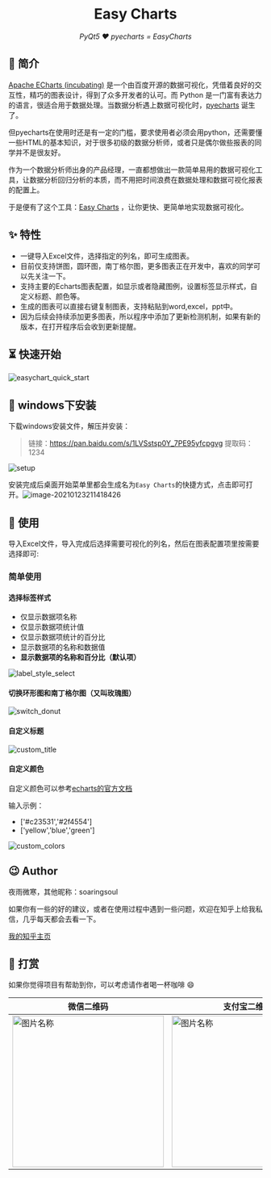 

<h1 align="center">Easy Charts</h1>
<p align="center">
    <em>PyQt5 ❤️ pyecharts = EasyCharts</em>
</p>
<p align="center">

## 📣 简介

[Apache ECharts (incubating)](https://github.com/apache/incubator-echarts) 是一个由百度开源的数据可视化，凭借着良好的交互性，精巧的图表设计，得到了众多开发者的认可。而 Python 是一门富有表达力的语言，很适合用于数据处理。当数据分析遇上数据可视化时，[pyecharts](https://github.com/pyecharts/pyecharts) 诞生了。

但pyecharts在使用时还是有一定的门槛，要求使用者必须会用python，还需要懂一些HTML的基本知识，对于很多初级的数据分析师，或者只是偶尔做些报表的同学并不是很友好。

作为一个数据分析师出身的产品经理，一直都想做出一款简单易用的数据可视化工具，让数据分析回归分析的本质，而不用把时间浪费在数据处理和数据可视化报表的配置上。

于是便有了这个工具：[Easy Charts](https://github.com/soaringsoul/easycharts) ，让你更快、更简单地实现数据可视化。

## ✨ 特性

* 一键导入Excel文件，选择指定的列名，即可生成图表。
* 目前仅支持饼图，圆环图，南丁格尔图，更多图表正在开发中，喜欢的同学可以先关注一下。
* 支持主要的Echarts图表配置，如显示或者隐藏图例，设置标签显示样式，自定义标题、颜色等。
* 生成的图表可以直接右键复制图表，支持粘贴到word,excel，ppt中。
* 因为后续会持续添加更多图表，所以程序中添加了更新检测机制，如果有新的版本，在打开程序后会收到更新提醒。



## ⏳ 快速开始

![easychart_quick_start](D:\OneDrive\myGitHubProjects\easycharts\ui\screenshot\easychart_quick_start.gif)



## 🔰 windows下安装

下载windows安装文件，解压并安装：

> 链接：https://pan.baidu.com/s/1LVSstsp0Y_7PE95yfcpgvg 
> 提取码：1234 

![setup](/ui/screenshot/setup.png)

安装完成后桌面开始菜单里都会生成名为`Easy Charts`的快捷方式，点击即可打开。![image-20210123211418426](/C:/Users/soaringsoul/AppData/Roaming/Typora/typora-user-images/image-20210123211418426.png)



## 📝 使用

导入Excel文件，导入完成后选择需要可视化的列名，然后在图表配置项里按需要选择即可:

### 简单使用

#### 选择标签样式

* 仅显示数据项名称
* 仅显示数据项统计值
* 仅显示数据项统计的百分比
* 显示数据项的名称和数据值
* **显示数据项的名称和百分比（默认项）**

![label_style_select](/ui/screenshot/label_style_select.gif)

#### 切换环形图和南丁格尔图（又叫玫瑰图）

![switch_donut](/ui/screenshot/switch_donut.gif)

#### 自定义标题

![custom_title](/ui/screenshot/custom_title.gif)

#### 自定义颜色

自定义颜色可以参考[echarts的官方文档](https://echarts.apache.org/zh/option.html#color)

输入示例：

* ['#c23531','#2f4554']
* ['yellow','blue','green']

![custom_colors](/ui/screenshot/custom_colors.gif)

## 😉 Author

夜雨微寒，其他昵称：soaringsoul

如果你有一些的好的建议，或者在使用过程中遇到一些问题，欢迎在知乎上给我私信，几乎每天都会去看一下。

[我的知乎主页](https://www.zhihu.com/people/yywh)

## 💌 打赏

如果你觉得项目有帮助到你，可以考虑请作者喝一杯咖啡 😄

| 微信二维码 | 支付宝二维码 |
| -------- | ---------- |
| <img src="/ui/screenshot/wechat_pay.jpg" width = "300"  alt="图片名称" align=center /> | <img src="/ui/screenshot/alipay.jpg" width = "300"  alt="图片名称" align=center /> |
